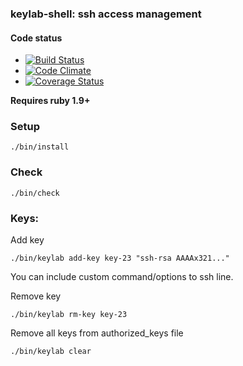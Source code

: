 ### keylab-shell: ssh access management

#### Code status

* [![Build Status](https://travis-ci.org/derekstavis/keylab-shell.png?branch=master)](https://travis-ci.org/derekstavis/keylab-shell)
* [![Code Climate](https://codeclimate.com/github/derekstavis/keylab-shell.png)](https://codeclimate.com/github/derekstavis/keylab-shell)
* [![Coverage Status](https://coveralls.io/repos/derekstavis/keylab-shell/badge.png?branch=master)](https://coveralls.io/r/derekstavis/keylab-shell)


__Requires ruby 1.9+__


### Setup

    ./bin/install


### Check 

    ./bin/check


### Keys: 


Add key

    ./bin/keylab add-key key-23 "ssh-rsa AAAAx321..."

You can include custom command/options to ssh line.

Remove key

    ./bin/keylab rm-key key-23

Remove all keys from authorized_keys file

    ./bin/keylab clear
